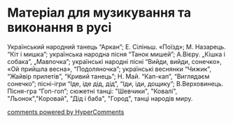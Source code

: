 <div id="hypercomments_widget" class="js-hypercomments-widget invisible"></div>

# Матеріал для музикування  та виконання в русі

Український народний танець “Аркан”;   Е. Сіліньш. «Поїзд»; М. Назарець. “Кіт і мишка”; українська народна пісня “Танок мишей”; А.Вієру. „Кішка і собака”, „Мавпочка”; українські народні пісні “Вийди, вийди, сонечко», «Ой прийшла весна», “Подоляночка”; українські веснянки “Чижик”, “Жайвір прилетів”, “Кривий танець”; Н. Май. “Кап-кап”, “Виглядаєм сонечко”;  пісні-ігри  “Іде, іде дід, дід”, “Іди, іди, дощику”;  В.Верховинець. Пісня-гра “Гоп-гоп”; сюжетні танці: "Шевчики", "Ковалі", "Льонок","Коровай", "Дід і баба", "Город", танці народів миру.

<div class="js-hypercomments-container">
    <a href="http://hypercomments.com" class="hc-link" title="comments widget">comments powered by HyperComments</a>
</div>